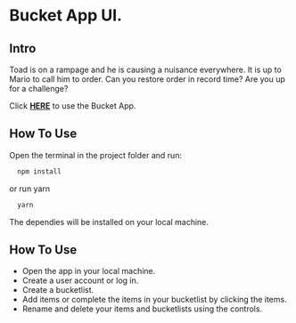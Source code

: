 # Bucket App UI.

## Intro
Toad is on a rampage and he is causing a nuisance everywhere. It is up to Mario to call him to order. Can you restore order in record time? Are you up for a challenge?  

Click [__HERE__](https://bocket.herokuapp.com) to use the Bucket App.

## How To Use
Open the terminal in the project folder and run:
```sh
  npm install
```
or run yarn
```sh
  yarn
```
The dependies will be installed on your local machine.  

## How To Use
* Open the app in your local machine.
* Create a user account or log in.
* Create a bucketlist.
* Add items or complete the items in your bucketlist by clicking the items.
* Rename and delete your items and bucketlists using the controls.